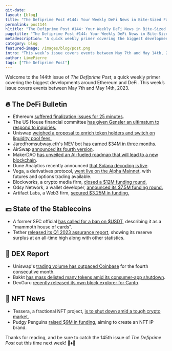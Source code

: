 ```yaml
---
git-date:
layout: [blog]
title: "The Defiprime Post #144: Your Weekly DeFi News in Bite-Sized Fashion"
permalink: post144
h1title: "The Defiprime Post #144: Your Weekly DeFi News in Bite-Sized Fashion"
pagetitle: "The Defiprime Post #144: Your Weekly DeFi News in Bite-Sized Fashion"
metadescription: "A quick weekly primer covering the biggest developments around Ethereum and DeFi. This week’s issue covers events between May 7th and May 14th, 2023"
category: blog
featured-image: /images/blog/post.png
intro: "This week’s issue covers events between May 7th and May 14th, 2023"
author: LimePierre
tags: ["The Defiprime Post"]
---
```


Welcome to the 144th issue of _The Defiprime Post_, a quick weekly primer covering the biggest developments around Ethereum and DeFi. This week’s issue covers events between May 7th and May 14th, 2023.

## 🔥 The DeFi Bulletin

- Ethereum [suffered finalization issues for 25 minutes](https://www.coindesk.com/tech/2023/05/11/ethereum-mainnet-was-unable-to-fully-finalize-transactions-for-25-minutes/).
- The US House financial committee [has given Gensler an ultimatum to respond to inquiries.](https://cryptoslate.com/us-house-financial-committee-gives-sec-chair-gensler-ultimatum-to-respond-to-inquiries/)
- Uniswap [weighed a proposal to enrich token holders and switch on liquidity pool fees.](https://www.coindesk.com/business/2023/05/10/uniswap-weighs-proposal-to-enrich-token-holders-switch-on-liquidity-pool-fees/)
- Jaredfromsubway.eth's MEV bot [has earned \$34M in three months.](https://www.theblock.co/post/230218/jaredfromsubway-mev-bot?s=35)
- AirSwap [announced its fourth version](https://blog.airswap.io/introducing-airswap-v4-1962923ccc74).
- MakerDAO [has unveiled an AI-fueled roadmap that will lead to a new blockchain](https://www.theblock.co/post/230518/makerdao-roadmap-endgame-update).
- Dune Analytics recently announced [that Solana decoding is live](https://community.dune.com/blog/solana-decoding-is-live?s=35).
- Vega, a derivatives protocol, [went live on the Alpha Mainnet](https://www.coindesk.com/tech/2023/05/10/crypto-derivatives-protocol-vegas-mainnet-goes-live-for-futures-options-trading/), with futures and options trading available.
- Blockworks, a crypto media firm, [closed a \$12M funding round.](https://www.axios.com/2023/05/09/crypto-blockworks-raises-12m-135m-valuation)
- Odsy Network, a wallet developer, [announced its \$7.5M funding round.](https://www.coindesk.com/business/2023/05/11/decentralized-wallet-developer-odsy-raises-75m-at-250m-valuation/)
- Artifact Labs, a Web3 firm, [secured \$3.25M in funding.](https://www.coindesk.com/business/2023/05/08/web3-firm-artifact-labs-raises-325m-from-blue-pool-capital-animoca-others/)

## 💵 State of the Stablecoins

- A former SEC official [has called for a ban on \$USDT](https://cryptoslate.com/former-sec-official-calls-for-us-ban-on-tether-calls-it-a-mammoth-house-of-cards/), describing it as a "mammoth house of cards".
- Tether [released its Q1 2023 assurance report](https://tether.to/en/tethers-latest-q1-2023-assurance-report-shows-reserves-surplus-at-all-time-high-of-244b-up-148b-in-net-profit-new-categories-for-additional-transparency-reveals-bitcoin-and-gold-allocations/), showing its reserve surplus at an all-time high along with other statistics.

## 💱 DEX Report

- Uniswap's [trading volume has outpaced Coinbase](https://www.coindesk.com/markets/2023/05/11/decentralized-exchange-uniswap-trading-volume-outpaces-coinbase-for-4th-consecutive-month/) for the fourth consecutive month.
- Bakkt [has mass delisted many tokens amid its consumer-app shutdown](https://www.coindesk.com/business/2023/05/12/bakkt-mass-delists-tokens-including-aave-avalanche-compound-filecoin-makerdao-and-uniswap/).
- DexGuru [recently released its own block explorer for Canto](https://canto.dex.guru/).

## 💎 NFT News

- Tessera, a fractional NFT project, [is to shut down amid a tough crypto market.](https://www.theblock.co/post/230623/fractional-nft-project-tessera)
- Pudgy Penguins [raised \$9M in funding](https://www.axios.com/2023/05/09/pudgy-penguins-nft-ip-brand), aiming to create an NFT IP brand.

Thanks for reading, and be sure to catch the 145th issue of _The Defiprime Post_ out this time next week! 👋♦️👋
